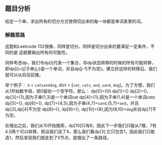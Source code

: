 ## 题目分析

给定一个串，求出所有的切分方式使得切出来的每一块都是单词表里的词。

### 解题思路

这题和Leetcode 132很像，同样是切分，同样是切分出来的要满足一定条件，不同的是
这题要输出所有的可能性。

同样考虑dp，我们令dp[i]代表一个集合，存dp状态转移的时候的所有可能转移，即dp[i]={j|子串(j,i)是一个单词，并且dp[j-1]不为空}。建立好这样的转移后，我们就可以从后往前搜。

举个例子：
s = `catsanddog`, dict = [`cat`, `cats`, `and`, `sand`, `dog`]，为了方便，我们从1开始数字母，把0留给一个空字符。那么：
dp[0]={0}
dp[1]={}
dp[2]={},
dp[3]={1},因为子串(1,3)是一个单词cat
dp[4]={1},因为子串(1,4)是一个单词cats
dp[5]={},
dp[6]={},
dp[7]={4,5},因为子串(4,7)=`sand`,(5,7)=`and`，并且dp[3],dp[4]不为空
dp[8]={},
dp[9]={},
dp[10]={8},因为(8,10)=`dog`并且dp[7]不为空。

处理出之后，我们从10开始搜索，dp[10]只有8，因此下一步我们只能从7搜，7有4,5两个可以转移，假设我们选了4，那么我们看dp[3],它只包含1，因此我们只能选1，然后发现我们就走到了0节点，就搜出了一条路径。
